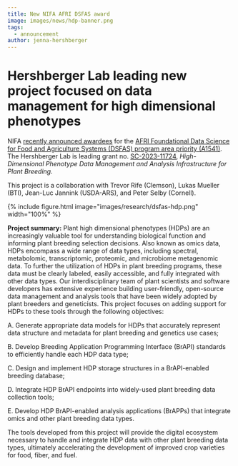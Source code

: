 ```yaml
---
title: New NIFA AFRI DSFAS award
image: images/news/hdp-banner.png
tags:
  - announcement
author: jenna-hershberger
---
```

<!-- excerpt start -->
# Hershberger Lab leading new project focused on data management for high dimensional phenotypes

NIFA [recently announced awardees](https://www.nifa.usda.gov/about-nifa/announcements/nifa-invests-74m-data-science-food-agricultural-systems-a1541) for the
[AFRI Foundational Data Science for Food and Agriculture Systems (DSFAS) program area priority (A1541)](https://www.nifa.usda.gov/grants/programs/data-science-food-agricultural-systems-dsfas). The Hershberger Lab is leading grant no. [SC-2023-11724](https://portal.nifa.usda.gov/web/crisprojectpages/1032341-dsfas-partnership-high-dimensional-phenotype-data-management-and-analysis-infrastructure-for-plant-breeding.html), *High-Dimensional Phenotype Data Management and Analysis Infrastructure for Plant Breeding.*
<!-- excerpt end -->
This project is a collaboration with Trevor Rife (Clemson), Lukas Mueller (BTI), Jean-Luc Jannink (USDA-ARS), and Peter Selby (Cornell).

{%
  include figure.html
  image="images/research/dsfas-hdp.png"
  width="100%"
%}

**Project summary:**
Plant high dimensional phenotypes (HDPs) are an increasingly valuable tool for understanding biological function and informing plant breeding selection decisions. 
Also known as omics data, HDPs encompass a wide range of data types, including spectral, metabolomic, transcriptomic, proteomic, and microbiome metagenomic data. 
To further the utilization of HDPs in plant breeding programs, these data must be clearly labeled, easily accessible, and fully integrated with other data types. 
Our interdisciplinary team of plant scientists and software developers has extensive experience building user-friendly, open-source data management and analysis tools that have been widely adopted by plant breeders and geneticists. 
This project focuses on adding support for HDPs to these tools through the following objectives:

A. Generate appropriate data models for HDPs that accurately represent data structure and metadata for plant breeding and genetics use cases;

B. Develop Breeding Application Programming Interface (BrAPI) standards to efficiently handle each HDP data type; 

C. Design and implement HDP storage structures in a BrAPI-enabled breeding database;

D. Integrate HDP BrAPI endpoints into widely-used plant breeding data collection tools;

E. Develop HDP BrAPI-enabled analysis applications (BrAPPs) that integrate omics and other plant breeding data types.

The tools developed from this project will provide the digital ecosystem necessary to handle and integrate HDP data with other plant breeding data types, ultimately accelerating the development of improved crop varieties for food, fiber, and fuel.